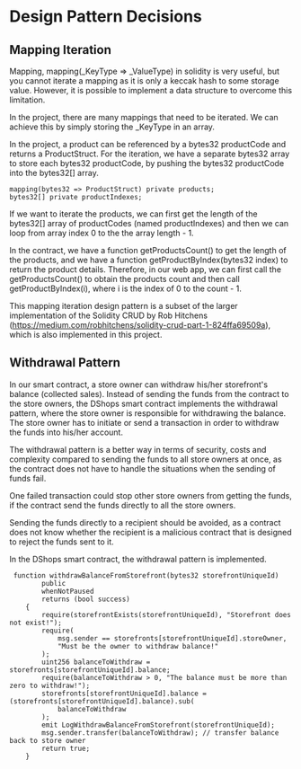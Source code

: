 # Design Pattern Decisions

## Mapping Iteration

Mapping, mapping(_KeyType => _ValueType) in solidity is very useful, but you cannot iterate a mapping as it is only a keccak hash to some storage value. However, it is possible to implement a data structure to overcome this limitation.

In the project, there are many mappings that need to be iterated. We can achieve this by simply storing the _KeyType in an array.

In the project, a product can be referenced by a bytes32 productCode and returns a ProductStruct. For the iteration, we have a separate bytes32 array to store each bytes32 productCode, by pushing the bytes32 productCode into the bytes32[] array.

```
mapping(bytes32 => ProductStruct) private products; 
bytes32[] private productIndexes;
```

If we want to iterate the products, we can first get the length of the bytes32[] array of productCodes (named productIndexes) and then we can loop from array index 0 to the the array length - 1. 

In the contract, we have a function getProductsCount() to get the length of the products, and we have a function getProductByIndex(bytes32 index) to return the product details. Therefore, in our web app, we can first call the getProductsCount() to obtain the products count and then call getProductByIndex(i), where i is the index of 0 to the count - 1.

This mapping iteration design pattern is a subset of the larger implementation of the Solidity CRUD by Rob Hitchens (https://medium.com/robhitchens/solidity-crud-part-1-824ffa69509a), which is also implemented in this project.


## Withdrawal Pattern

In our smart contract, a store owner can withdraw his/her storefront's balance (collected sales). Instead of sending the funds from the contract to the store owners, the DShops smart contract implements the withdrawal pattern, where the store owner is responsible for withdrawing the balance. The store owner has to initiate or send a transaction in order to withdraw the funds into his/her account.

The withdrawal pattern is a better way in terms of security, costs and complexity compared to sending the funds to all store owners at once, as the contract does not have to handle the situations when the sending of funds fail.

One failed transaction could stop other store owners from getting the funds, if the contract send the funds directly to all the store owners.

Sending the funds directly to a recipient should be avoided, as a contract does not know whether the recipient is a malicious contract that is designed to reject the funds sent to it.

In the DShops smart contract, the withdrawal pattern is implemented.

```
 function withdrawBalanceFromStorefront(bytes32 storefrontUniqueId)
        public
        whenNotPaused
        returns (bool success)
    {
        require(storefrontExists(storefrontUniqueId), "Storefront does not exist!");
        require(
            msg.sender == storefronts[storefrontUniqueId].storeOwner,
            "Must be the owner to withdraw balance!"
        );
        uint256 balanceToWithdraw = storefronts[storefrontUniqueId].balance;
        require(balanceToWithdraw > 0, "The balance must be more than zero to withdraw!");
        storefronts[storefrontUniqueId].balance = (storefronts[storefrontUniqueId].balance).sub(
            balanceToWithdraw
        );
        emit LogWithdrawBalanceFromStorefront(storefrontUniqueId);
        msg.sender.transfer(balanceToWithdraw); // transfer balance back to store owner
        return true;
    }
```